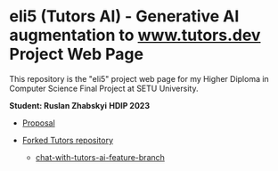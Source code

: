 # eli5 (Tutors AI) - Generative AI augmentation to www.tutors.dev Project Web Page
This repository is the "eli5" project web page for my Higher Diploma in Computer Science Final Project at SETU University.

**Student: Ruslan Zhabskyi**
**HDIP 2023**

* [Proposal](https://github.com/Ruslan-Zhabskyi/eli5-project-web-page/blob/facd08b3e4c42f20f7670a4a190d880f666c36d1/%5BRuslan%20Zhabskyi%5D%5B20104105%5D%5BProject%20Proposal%5D%20Generative%20AI%20augmentation%20to%20www.tutors.dev%20-%20eli5.pdf)

* [Forked Tutors repository](https://github.com/Ruslan-Zhabskyi/tutors)
  * [chat-with-tutors-ai-feature-branch](https://github.com/Ruslan-Zhabskyi/tutors/tree/chat-with-tutors-ai-feature-branch)


